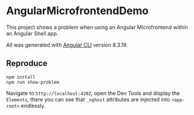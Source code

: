 # AngularMicrofrontendDemo

This project shows a problem when using an Angular Microfrontend within an Angular Shell app.

All was generated with [Angular CLI](https://github.com/angular/angular-cli) version 8.3.19.

## Reproduce

```
npm install
npm run show-problem
```

Navigate to `http://localhost:4202`, open the Dev Tools and display the `Elements`, there you can see that `_nghost` attributes are injected into `<app-root>` endlessly.
